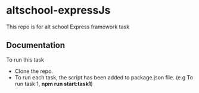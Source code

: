 # altschool-expressJs
This repo is for alt school Express framework task

## Documentation
To run this task
- Clone the repo.
- To run each task, the script has been added to package.json file. (e.g To run task 1, **npm run start:task1**)

